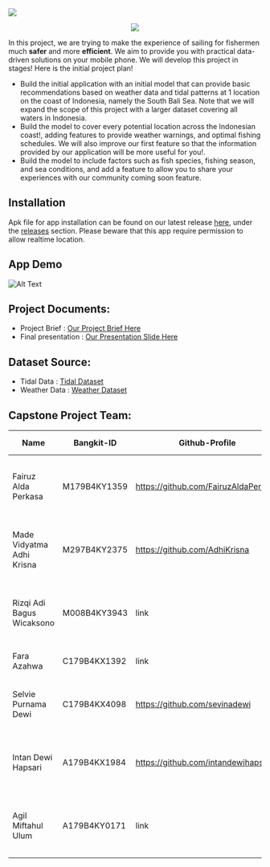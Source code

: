 <a href="https://git.io/typing-svg">
  <img src="https://readme-typing-svg.herokuapp.com/?lines=Melaut&size=30&font=Fira+Code">
</a>

<p align="center">
  <img src="https://github.com/FairuzAldaPerkasa/Project-Capstone/blob/main/app_readme.png">
</p>

In this project, we are trying to make the experience of sailing for fishermen much **safer** and more **efficient**. We aim to provide you with practical data-driven solutions on your mobile phone. We will develop this project in stages!
Here is the initial project plan!  
- Build the initial application with an initial model that can provide basic recommendations based on weather data and tidal patterns at 1 location on the coast of Indonesia, namely the South Bali Sea. Note that we will expand the scope of this project with a larger dataset covering all waters in Indonesia.
- Build the model to cover every potential location across the Indonesian coast!, adding features to provide weather warnings, and optimal fishing schedules. We will also improve our first feature so that the information provided by our application will be more useful for you!.
-  Build the model to include factors such as fish species, fishing season, and sea conditions, and add a feature to allow you to share your experiences with our community coming soon feature.

## Installation
Apk file for app installation can be found on our latest release [here](https://github.com/FairuzAldaPerkasa/Project-Capstone/releases/new), under the [releases](https://github.com/FairuzAldaPerkasa/Project-Capstone/releases/) section. Please beware that this app require permission to allow realtime location.

## App Demo
![Alt Text](linkyt)

## Project Documents:
- Project Brief : [Our Project Brief Here](https://docs.google.com/document/d/1gASbRJX_Su7x4LbRqxHuTS7EPDRa__R5biFOaB99GEM/edit?tab=t.0)
- Final presentation : [Our Presentation Slide Here](https://www.canva.com/design/DAGZAOMAIYY/5ft42ep6SB-tBY4e1t7cng/edit?utm_content=DAGZAOMAIYY&utm_campaign=designshare&utm_medium=link2&utm_source=sharebutton)

## Dataset Source:
- Tidal Data : [Tidal Dataset](http://ioc-sealevelmonitoring.org)
- Weather Data : [Weather Dataset](https://dataonline.bmkg.go.id/home)

## Capstone Project Team: 
| Name | Bangkit-ID | Github-Profile | Task | Progress On Task |
| ------ | ------ | ------ | ------ | ------ |
| Fairuz Alda Perkasa  | M179B4KY1359  | https://github.com/FairuzAldaPerkasa | Collecting Dataset, building the model, improving the model | Done |
| Made Vidyatma Adhi Krisna  | M297B4KY2375   | https://github.com/AdhiKrisna | Improving the model, Build inference module for deployment | Done |
| Rizqi Adi Bagus Wicaksono | M008B4KY3943   | link | create RecyclerView home, create upload image and capture Api response | Done |
| Fara Azahwa | C179B4KX1392  | link | Design and improve tools icon | Done |
| Selvie Purnama Dewi | C179B4KX4098  | https://github.com/sevinadewi | Deploying API using FLASK, Postman API testing | Done |
|  Intan Dewi Hapsari  | A179B4KX1984  | https://github.com/intandewihapsari | Create VM instance, Installing FlaskApp into VM instance | Done |
| Agil Miftahul Ulum  | A179B4KY0171   | link | Create VM instance, Installing FlaskApp into VM instance | Done |
